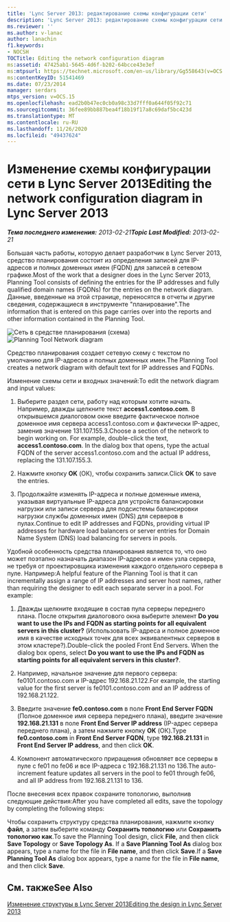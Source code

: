 ```yaml
---
title: 'Lync Server 2013: редактирование схемы конфигурации сети'
description: 'Lync Server 2013: редактирование схемы конфигурации сети.'
ms.reviewer: ''
ms.author: v-lanac
author: lanachin
f1.keywords:
- NOCSH
TOCTitle: Editing the network configuration diagram
ms:assetid: 47425ab1-5645-4d6f-b202-64bcce43e3ef
ms:mtpsurl: https://technet.microsoft.com/en-us/library/Gg558643(v=OCS.15)
ms:contentKeyID: 51541469
ms.date: 07/23/2014
manager: serdars
mtps_version: v=OCS.15
ms.openlocfilehash: ead2b0b47ec0cb0a98c33d7fff0a644f05f92c71
ms.sourcegitcommit: 36fee89bb887bea4f18b19f17a8c69daf5bc423d
ms.translationtype: MT
ms.contentlocale: ru-RU
ms.lasthandoff: 11/26/2020
ms.locfileid: "49437624"
---
```

# <a name="editing-the-network-configuration-diagram-in-lync-server-2013"></a><span data-ttu-id="4037e-103">Изменение схемы конфигурации сети в Lync Server 2013</span><span class="sxs-lookup"><span data-stu-id="4037e-103">Editing the network configuration diagram in Lync Server 2013</span></span>

<div data-xmlns="http://www.w3.org/1999/xhtml">

<div class="topic" data-xmlns="http://www.w3.org/1999/xhtml" data-msxsl="urn:schemas-microsoft-com:xslt" data-cs="https://msdn.microsoft.com/">

<div data-asp="https://msdn2.microsoft.com/asp">



</div>

<div id="mainSection">

<div id="mainBody"><span data-ttu-id="4037e-104">

<span> </span></span><span class="sxs-lookup"><span data-stu-id="4037e-104">

<span> </span></span></span>

<span data-ttu-id="4037e-105">_**Тема последнего изменения:** 2013-02-21_</span><span class="sxs-lookup"><span data-stu-id="4037e-105">_**Topic Last Modified:** 2013-02-21_</span></span>

<span data-ttu-id="4037e-106">Большая часть работы, которую делает разработчик в Lync Server 2013, средство планирования состоит из определения записей для IP-адресов и полных доменных имен (FQDN) для записей в сетевом графике.</span><span class="sxs-lookup"><span data-stu-id="4037e-106">Most of the work that a designer does in the Lync Server 2013, Planning Tool consists of defining the entries for the IP addresses and fully qualified domain names (FQDNs) for the entries on the network diagram.</span></span> <span data-ttu-id="4037e-107">Данные, введенные на этой странице, переносятся в отчеты и другие сведения, содержащиеся в инструменте "планирование".</span><span class="sxs-lookup"><span data-stu-id="4037e-107">The information that is entered on this page carries over into the reports and other information contained in the Planning Tool.</span></span>

<span data-ttu-id="4037e-108">![Сеть в средстве планирования (схема)](images/Gg558643.eeabee2d-698c-4b79-baa5-caa4cfb7edb3(OCS.15).jpg "Сеть в средстве планирования (схема)")</span><span class="sxs-lookup"><span data-stu-id="4037e-108">![Planning Tool Network diagram](images/Gg558643.eeabee2d-698c-4b79-baa5-caa4cfb7edb3(OCS.15).jpg "Planning Tool Network diagram")</span></span>

<span data-ttu-id="4037e-109">Средство планирования создает сетевую схему с текстом по умолчанию для IP-адресов и полных доменных имен.</span><span class="sxs-lookup"><span data-stu-id="4037e-109">The Planning Tool creates a network diagram with default text for IP addresses and FQDNs.</span></span>

<span data-ttu-id="4037e-110">Изменение схемы сети и входных значений:</span><span class="sxs-lookup"><span data-stu-id="4037e-110">To edit the network diagram and input values:</span></span>

1.  <span data-ttu-id="4037e-p102">Выберите раздел сети, работу над которым хотите начать. Например, дважды щелкните текст **access1.contoso.com**. В открывшемся диалоговом окне введите фактическое полное доменное имя сервера access1.contoso.com и фактически IP-адрес, заменив значение 131.107.155.3.</span><span class="sxs-lookup"><span data-stu-id="4037e-p102">Choose a section of the network to begin working on. For example, double-click the text, **access1.contoso.com**. In the dialog box that opens, type the actual FQDN of the server access1.contoso.com and the actual IP address, replacing the 131.107.155.3.</span></span>

2.  <span data-ttu-id="4037e-114">Нажмите кнопку **OK** (ОК), чтобы сохранить записи.</span><span class="sxs-lookup"><span data-stu-id="4037e-114">Click **OK** to save the entries.</span></span>

3.  <span data-ttu-id="4037e-115">Продолжайте изменять IP-адреса и полные доменные имена, указывая виртуальные IP-адреса для устройств балансировки нагрузки или записи сервера для подсистемы балансировки нагрузки службы доменных имен (DNS) для серверов в пулах.</span><span class="sxs-lookup"><span data-stu-id="4037e-115">Continue to edit IP addresses and FQDNs, providing virtual IP addresses for hardware load balancers or server entries for Domain Name System (DNS) load balancing for servers in pools.</span></span>

<span data-ttu-id="4037e-p103">Удобной особенность средства планирования является то, что оно может поэтапно назначать диапазон IP-адресов и имен узла сервера, не требуя от проектировщика изменения каждого отдельного сервера в пуле. Например:</span><span class="sxs-lookup"><span data-stu-id="4037e-p103">A helpful feature of the Planning Tool is that it can incrementally assign a range of IP addresses and server host names, rather than requiring the designer to edit each separate server in a pool. For example:</span></span>

1.  <span data-ttu-id="4037e-p104">Дважды щелкните входящие в состав пула серверы переднего плана. После открытия диалогового окна выберите элемент **Do you want to use the IPs and FQDN as starting points for all equivalent servers in this cluster?** (Использовать IP-адреса и полное доменное имя в качестве исходных точек для всех эквивалентных серверов в этом кластере?).</span><span class="sxs-lookup"><span data-stu-id="4037e-p104">Double-click the pooled Front End Servers. When the dialog box opens, select **Do you want to use the IPs and FQDN as starting points for all equivalent servers in this cluster?**.</span></span>

2.  <span data-ttu-id="4037e-120">Например, начальное значение для первого сервера: fe0101.contoso.com и IP-адрес 192.168.21.122.</span><span class="sxs-lookup"><span data-stu-id="4037e-120">For example, the starting value for the first server is fe0101.contoso.com and an IP address of 192.168.21.122.</span></span>

3.  <span data-ttu-id="4037e-121">Введите значение **fe0.contoso.com** в поле **Front End Server FQDN** (Полное доменное имя сервера переднего плана), введите значение **192.168.21.131** в поле **Front End Server IP address** (IP-адрес сервера переднего плана), а затем нажмите кнопку **OK** (ОК).</span><span class="sxs-lookup"><span data-stu-id="4037e-121">Type **fe0.contoso.com** in **Front End Server FQDN**, type **192.168.21.131** in **Front End Server IP address**, and then click **OK**.</span></span>

4.  <span data-ttu-id="4037e-122">Компонент автоматического приращения обновляет все серверы в пуле с fe01 по fe06 и все IP-адреса с 192.168.21.131 по 136.</span><span class="sxs-lookup"><span data-stu-id="4037e-122">The auto-increment feature updates all servers in the pool to fe01 through fe06, and all IP address from 192.168.21.131 to 136.</span></span>

<span data-ttu-id="4037e-123">После внесения всех правок сохраните топологию, выполнив следующие действия:</span><span class="sxs-lookup"><span data-stu-id="4037e-123">After you have completed all edits, save the topology by completing the following steps:</span></span>

<span data-ttu-id="4037e-124">Чтобы сохранить структуру средства планирования, нажмите кнопку **файл**, а затем выберите команду **Сохранить топологию** или **Сохранить топологию как**.</span><span class="sxs-lookup"><span data-stu-id="4037e-124">To save the Planning Tool design, click **File**, and then click **Save Topology** or **Save Topology As**.</span></span> <span data-ttu-id="4037e-125">If a **Save Planning Tool As** dialog box appears, type a name for the file in **File name**, and then click **Save**.</span><span class="sxs-lookup"><span data-stu-id="4037e-125">If a **Save Planning Tool As** dialog box appears, type a name for the file in **File name**, and then click **Save**.</span></span>

<div>

## <a name="see-also"></a><span data-ttu-id="4037e-126">См. также</span><span class="sxs-lookup"><span data-stu-id="4037e-126">See Also</span></span>


[<span data-ttu-id="4037e-127">Изменение структуры в Lync Server 2013</span><span class="sxs-lookup"><span data-stu-id="4037e-127">Editing the design in Lync Server 2013</span></span>](lync-server-2013-editing-the-design.md)  
  

<span data-ttu-id="4037e-128"></div>

</div>

<span> </span>

</div>

</div>

</span><span class="sxs-lookup"><span data-stu-id="4037e-128"></div>

</div>

<span> </span>

</div>

</div>

</span></span></div>

